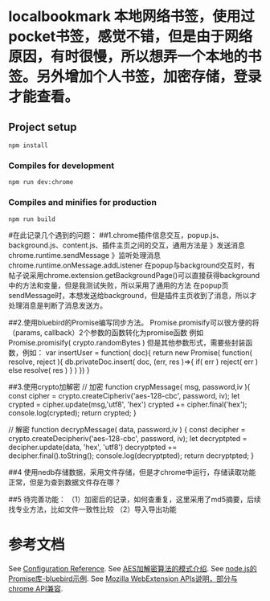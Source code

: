 # localbookmark 本地网络书签，使用过pocket书签，感觉不错，但是由于网络原因，有时很慢，所以想弄一个本地的书签。另外增加个人书签，加密存储，登录才能查看。

## Project setup
```
npm install
```

### Compiles for development
```
npm run dev:chrome
```

### Compiles and minifies for production
```
npm run build
```
#在此记录几个遇到的问题：
##1.chrome插件信息交互，popup.js、background.js、content.js、插件主页之间的交互，通用方法是
》发送消息chrome.runtime.sendMessage
》监听处理消息chrome.runtime.onMessage.addListener
在popup与background交互时，有帖子说采用chrome.extension.getBackgroundPage()可以直接获得background中的方法和变量，但是我测试失败，所以采用了通用的方法
在popup页sendMessage时，本想发送给background，但是插件主页收到了消息，所以才处理消息是判断了消息发送方。

##2.使用bluebird的Promise编写同步方法。
Promise.promisify可以很方便的将（params, callback）2个参数的函数转化为promise函数 例如Promise.promisify( crypto.randomBytes )
但是其他参数形式，需要些封装函数，例如：
var insertUser = function( doc){
    return new Promise( function( resolve, reject ){
        db.privateDoc.insert( doc, (err, res )=>{
            if( err )
                reject( err )
            else
                resolve( res )
        } )
    })
}

##3.使用crypto加解密
// 加密
function crypMessage( msg, password,iv ){
    const cipher = crypto.createCipheriv('aes-128-cbc', password, iv);
    let crypted = cipher.update(msg,'utf8', 'hex')
    crypted += cipher.final('hex');
    console.log(crypted);
    return crypted;
}


// 解密
function decrypMessage( data, password,iv ) {
    const decipher = crypto.createDecipheriv('aes-128-cbc', password, iv);
    let decryptpted  = decipher.update(data, 'hex', 'utf8')
    decryptpted += decipher.final().toString();
    console.log(decryptpted);
    return decryptpted;
}

##4 使用nedb存储数据，采用文件存储，但是才chrome中运行，存储读取功能正常，但是为查到数据文件存在哪？

##5 待完善功能： （1）加密后的记录，如何查重复，这里采用了md5摘要，后续找专业方法，比如文件一致性比较
（2）导入导出功能



# 参考文档
See [Configuration Reference](https://cli.vuejs.org/config/).
See [AES加解密算法的模式介绍](https://blog.csdn.net/searchsun/article/details/2516191).
See [node.js的Promise库-bluebird示例](https://www.cnblogs.com/think8848/p/6591238.html).
See [Mozilla WebExtension APIs说明，部分与chrome API兼容](https://developer.mozilla.org/zh-CN/docs/Mozilla/Add-ons/WebExtensions/Examples).